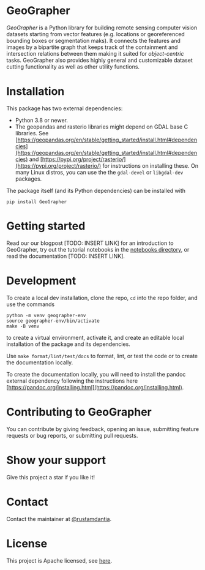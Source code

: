 # GeoGrapher

*GeoGrapher* is a Python library for building remote sensing
computer vision datasets starting from vector features
(e.g. locations or georeferenced bounding boxes or segmentation maks).
It connects the features and images by a bipartite graph that keeps
track of the containment and intersection relations between them making
it suited for *object-centric* tasks. GeoGrapher also provides highly
general and customizable dataset cutting functionality as well as other
utility functions.

# Installation
This package has two external dependencies:
- Python 3.8 or newer.
- The geopandas and rasterio libraries might depend on GDAL base C libraries.
See [https://geopandas.org/en/stable/getting_started/install.html#dependencies](https://geopandas.org/en/stable/getting_started/install.html#dependencies)
and [https://pypi.org/project/rasterio/](https://pypi.org/project/rasterio/)
for instructions on installing these. On many Linux distros, you can use the
the `gdal-devel` or `libgdal-dev` packages.

The package itself (and its Python dependencies) can be installed with

```
pip install GeoGrapher
```

# Getting started
Read our our blogpost [TODO: INSERT LINK] for an introduction to GeoGrapher, try out the tutorial
notebooks in the [notebooks directory](https://github.com/dida-do/GeoGrapher/tree/main/notebooks),
or read the documentation [TODO: INSERT LINK].

# Development
To create a local dev installation, clone the repo, `cd` into the repo folder,
and use the commands

```
python -m venv geographer-env
source geographer-env/bin/activate
make -B venv
```

to create a virtual environment, activate it, and create an editable local installation
of the package and its dependencies.

Use `make format/lint/test/docs` to format, lint, or test the code or
to create the documentation locally.

To create the documentation locally, you will need to install
the pandoc external dependency following the instructions here
[https://pandoc.org/installing.html](https://pandoc.org/installing.html).

# Contributing to GeoGrapher
You can contribute by giving feedback, opening an issue, submitting
feature requests or bug reports, or submitting pull requests.

# Show your support
Give this project a star if you like it!

# Contact
Contact the maintainer at [@rustamdantia](https://github.com/rustamdantia).

# License
This project is Apache licensed, see [here](LICENSE).
